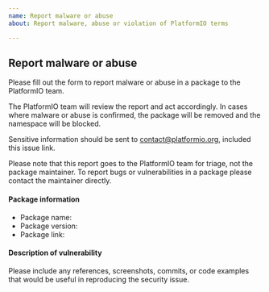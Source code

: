 ```yaml
---
name: Report malware or abuse
about: Report malware, abuse or violation of PlatformIO terms

---
```


## Report malware or abuse

Please fill out the form to report malware or abuse in a package to the PlatformIO team.

The PlatformIO team will review the report and act accordingly. In cases where malware or abuse is confirmed, the package will be removed and the namespace will be blocked.

Sensitive information should be sent to contact@platformio.org, included this issue link.

Please note that this report goes to the PlatformIO team for triage, not the package maintainer. To report bugs or vulnerabilities in a package please contact the maintainer directly.

#### Package information

- Package name:
- Package version:
- Package link:

#### Description of vulnerability

Please include any references, screenshots, commits, or code examples that would be useful in reproducing the security issue.
